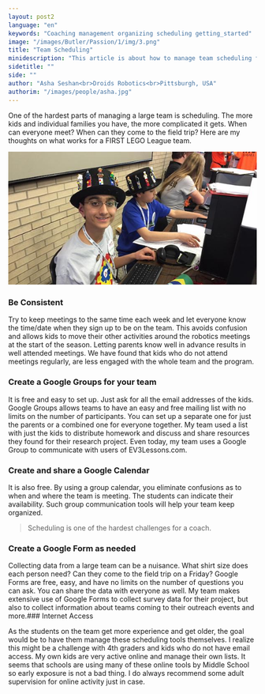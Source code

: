 ```yaml
---
layout: post2
language: "en"
keywords: "Coaching management organizing scheduling getting_started"
image: "/images/Butler/Passion/1/img/3.png"
title: "Team Scheduling"
minidescription: "This article is about how to manage team scheduling for a FIRST LEGO League team."
sidetitle: ""
side: ""
author: "Asha Seshan<br>Droids Robotics<br>Pittsburgh, USA"
authorim: "/images/people/asha.jpg"
---
```


One of the hardest parts of managing a large team is scheduling. The more kids and individual families you have, the more complicated it gets. When can everyone meet? When can they come to the field trip? Here are my thoughts on what works for a FIRST LEGO League team.

![](/images/coachcorner/Scheduling.jpg)

### Be Consistent

Try to keep meetings to the same time each week and let everyone know the time/date when they sign up to be on the team. This avoids confusion and allows kids to move their other activities around the robotics meetings at the start of the season. Letting parents know well in advance results in well attended meetings. We have found that kids who do not attend meetings regularly, are less engaged with the whole team and the program.

### Create a Google Groups for your team 

It is free and easy to set up. Just ask for all the email addresses of the kids. Google Groups allows teams to have an easy and free mailing list with no limits on the number of participants. You can set up a separate one for just the parents or a combined one for everyone together. My team used a list with just the kids to distribute homework and discuss and share resources they found for their research project. Even today, my team uses a Google Group to communicate with users of EV3Lessons.com.

### Create and share a Google Calendar

It is also free. By using a group calendar, you eliminate confusions as to when and where the team is meeting. The students can indicate their availability. Such group communication tools will help your team keep organized.

> Scheduling is one of the hardest challenges for a coach.

### Create a Google Form as needed

Collecting data from a large team can be a nuisance. What shirt size does each person need? Can they come to the field trip on a Friday? Google Forms are free, easy, and have no limits on the number of questions you can ask. You can share the data with everyone as well. My team makes extensive use of Google Forms to collect survey data for their project, but also to collect information about teams coming to their outreach events and more.### Internet Access

As the students on the team get more experience and get older, the goal would be to have them manage these scheduling tools themselves. I realize this might be a challenge with 4th graders and kids who do not have email access. My own kids are very active online and manage their own lists. It seems that schools are using many of these online tools by Middle School so early exposure is not a bad thing. I do always recommend some adult supervision for online activity just in case.


